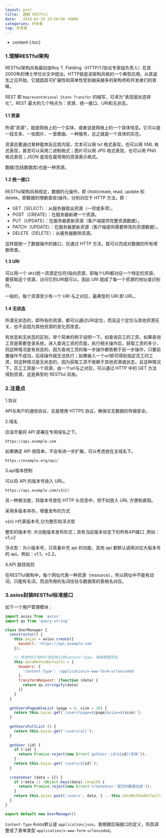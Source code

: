 ```yaml
---
layout: post
title:  理解 RESTful
date:   2018-01-29 19:58:00 +0800
categories: 开发者
tag: 开发者
---
```


* content
{:toc}

### 1.理解RESTful架构

RESTful架构风格最初由Roy T. Fielding（HTTP/1.1协议专家组负责人）在其2000年的博士学位论文中提出。HTTP就是该架构风格的一个典型应用。从其诞生之日开始，它就因其可扩展性和简单性受到越来越多的架构师和开发者们的青睐。

REST 即 `Representational State Transfer` 的缩写，可译为"表现层状态转化”。REST 最大的几个特点为：资源、统一接口、URI和无状态。

#### 1.1 资源

所谓"资源"，就是网络上的一个实体，或者说是网络上的一个具体信息。它可以是一段文本、一张图片、一首歌曲、一种服务，总之就是一个具体的实在。

资源总要通过某种载体反应其内容，文本可以用 txt 格式表现，也可以用 XML 格式表现，甚至可以采用二进制格式；图片可以用 JPG 格式表现，也可以用 PNG 格式表现；JSON 是现在最常用的资源表示格式。

数据(包括数据库)也是一种资源。

#### 1.2 统一接口

RESTful架构风格规定，数据的元操作，即 `CRUD`(create, read, update 和 delete，即数据的增删查改)操作，分别对应于 HTTP 方法，即：

- GET（SELECT）：从服务器取出资源（一项或多项）。
- POST（CREATE）：在服务器新建一个资源。
- PUT（UPDATE）：在服务器更新资源（客户端提供完整资源数据）。
- PATCH（UPDATE）：在服务器更新资源（客户端提供需要修改的资源数据）。
- DELETE（DELETE）：从服务器删除资源。

这样就统一了数据操作的接口，仅通过 HTTP 方法，就可以完成对数据的所有增删改查。

#### 1.3 URI

可以用一个 `URI`(统一资源定位符)指向资源，即每个URI都对应一个特定的资源。要获取这个资源，访问它的URI就可以，因此 URI 就成了每一个资源的地址或识别符。

一般的，每个资源至少有一个 URI 与之对应，最典型的 URI 即 URL。

#### 1.4 无状态

所谓无状态的，即所有的资源，都可以通过URI定位，而且这个定位与其他资源无关，也不会因为其他资源的变化而改变。

有状态和无状态的区别，举个简单的例子说明一下。如查询员工的工资，如果查询工资是需要登录系统，进入查询工资的页面，执行相关操作后，获取工资的多少，则这种情况是有状态的，因为查询工资的每一步操作都依赖于前一步操作，只要前置操作不成功，后续操作就无法执行；如果输入一个url即可得到指定员工的工资，则这种情况是无状态的，因为获取工资不依赖于其他资源或状态，且这种情况下，员工工资是一个资源，由一个url与之对应，可以通过 HTTP 中的 GET 方法得到资源，这是典型的 RESTful 风格。

### 2.注意点

1.协议

API与用户的通信协议，总是使用 HTTPS 协议，确保交互数据的传输安全。

2.域名

应该尽量将 API 部署在专用域名之下。

	https://api.example.com

如果确定 API 很简单，不会有进一步扩展，可以考虑放在主域名下。

	https://example.org/api/

3.api版本控制

可以将 API 的版本号放入 URL。

	https://api.example.com/v{n}/

另一种做法是，将版本号放在 HTTP 头信息中，但不如放入 URL 方便和直观。

采用多版本并存，增量发布的方式

v{n} n代表版本号,分为整形和浮点型

整形的版本号: 大功能版本发布形式；具有当前版本状态下的所有API接口 ,例如：v1,v2

浮点型：为小版本号，只具备补充 api 的功能，其他 api 都默认调用对应大版本号的 api。例如：v1.1，v2.2。

4.API 路径规则

在RESTful架构中，每个网址代表一种资源（resource），所以网址中不能有动词，只能有名词，而且所用的名词往往与数据库的表格名对应。

### 3.axios封装RESTful标准接口

如下一个用户管理模块：

```javascript
import axios from 'axios'
import qs from 'query-string'

class UserManager {
  constructor() {
    this.$ajax = axios.create({
      baseUrl: 'https://api.example.com'
    });

    // 修改POST和PUT请求默认的Content-Type，根据需要而定
    this.dataMethodDefaults = {
      headers: {
        'Content-Type': 'application/x-www-form-urlencoded'
      },
      transformRequest: [function (data) {
        return qs.stringify(data)
      }]
    }
  }
  
  getUsersPageableList (page = 0, size = 20) {
    return this.$ajax.get(`/users?page=${page}&size=${size}`);
  }
  
  getUsersFullList () {
    return this.$ajax.get('/users/all');
  }
  
  getUser (id) {
    if (!id) {
      return Promise.reject(new Error(`getUser：id(${id})无效`));
    }
    return this.$ajax.get(`/users/${id}`);
  }
  
  createUser (data = {}) {
    if (!data || !Object.keys(data).length) {
      return Promise.reject(new Error('createUser：提交的数据无效'));
    }
    return this.$ajax.post('/users', data, { ...this.dataMethodDefaults });
  }
}

export default new UserManager()
```

`Content-Type` Axios默认是 `application/json`，我根据后端接口的定义，将其调整成了表单类型 `application/x-www-form-urlencoded`。